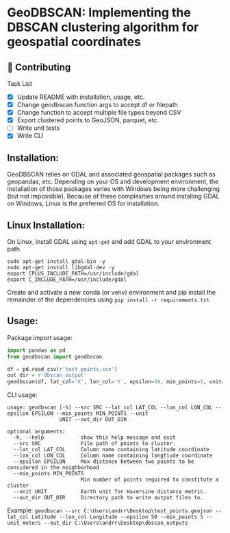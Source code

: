 # GeoDBSCAN: Implementing the DBSCAN clustering algorithm for geospatial coordinates
## 🤝 Contributing

Task List
- [x] Update README with installation, usage, etc.
- [x] Change geodbscan function args to accept df or filepath
- [x] Change function to accept multiple file types beyond CSV
- [x] Export clustered points to GeoJSON, parquet, etc. 
- [ ] Write unit tests
- [x] Write CLI

## Installation:
GeoDBSCAN relies on GDAL and associated geospatial packages such as geopandas, etc.
Depending on your OS and development environment, the installation of those packages varies with 
Windows being more challenging (but not impossible). Because of these complexities around
installing GDAL on Windows, Linux is the preferred OS for installation.

## Linux Installation:
On Linux, install GDAL using `apt-get` and add GDAL to your environment path
```
sudo apt-get install gdal-bin -y
sudo apt-get install libgdal-dev -y
export CPLUS_INCLUDE_PATH=/usr/include/gdal
export C_INCLUDE_PATH=/usr/include/gdal
```

Create and activate a new conda (or venv) environment and pip install the remainder of the dependencies using `pip install -r requirements.txt`

## Usage:

Package import usage:
```python
import pandas as pd
from geodbscan import geodbscan

df = pd.read_csv(r'test_points.csv')
out_dir = r'dbscan_output'
geodbscan(df, lat_col='X', lon_col='Y', epsilon=50, min_points=5, unit='meters', out_dir=out_dir)

```

CLI usage:

```
usage: geodbscan [-h] --src SRC --lat_col LAT_COL --lon_col LON_COL --epsilon EPSILON --min_points MIN_POINTS --unit
                 UNIT --out_dir OUT_DIR

optional arguments:
  -h, --help            show this help message and exit
  --src SRC             File path of points to cluster.
  --lat_col LAT_COL     Column name containing latitude coordinate
  --lon_col LON_COL     Column name containing longtiude coordinate
  --epsilon EPSILON     Max distance between two points to be considered in the neighborhood
  --min_points MIN_POINTS
                        Min number of points required to constitute a cluster
  --unit UNIT           Earth unit for Haversine distance metric.
  --out_dir OUT_DIR     Directory path to write output files to.
```

Example: `geodbscan --src C:\Users\andrr\Desktop\test_points.geojson --lat_col Latitude --lon_col Longitude --epsilon 50 --min_points 5 --unit meters --out_dir C:\Users\andrr\Desktop\dbscan_outputs`
